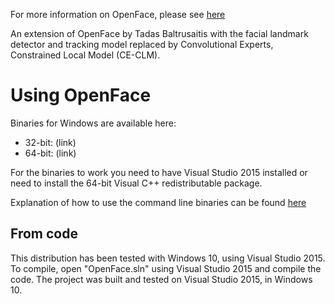 For more information on OpenFace, please see [here](https://github.com/TadasBaltrusaitis/OpenFace/)

An extension of OpenFace by Tadas Baltrusaitis with the facial landmark detector and tracking model replaced by Convolutional Experts, Constrained Local Model (CE-CLM).

# Using OpenFace

Binaries for Windows are available here:

- 32-bit: (link)
- 64-bit: (link)

For the binaries to work you need to have Visual Studio 2015 installed or need to install the 64-bit Visual C++ redistributable package.

Explanation of how to use the command line binaries can be found [here](https://github.com/TadasBaltrusaitis/OpenFace/wiki/Command-line-arguments)

## From code

This distribution has been tested with Windows 10, using Visual Studio 2015. To compile, open "OpenFace.sln" using Visual Studio 2015 and compile the code. The project was built and tested on Visual Studio 2015, in Windows 10.